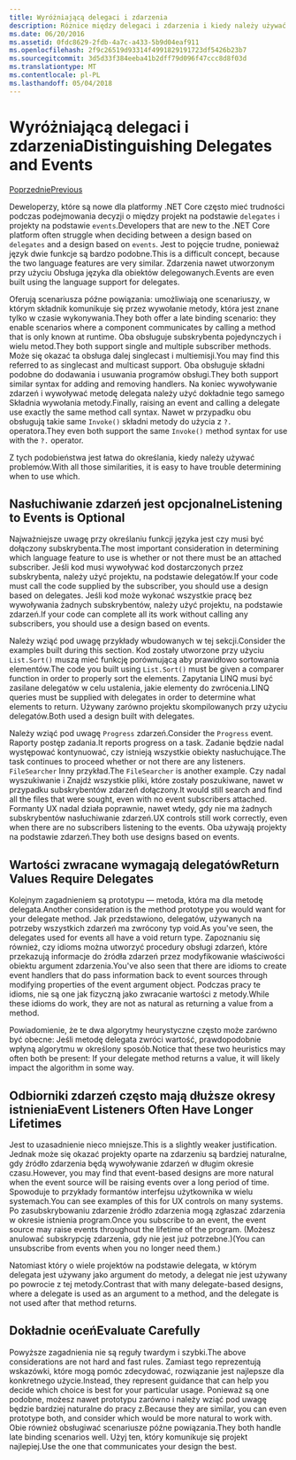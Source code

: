 ```yaml
---
title: Wyróżniającą delegaci i zdarzenia
description: Różnice między delegaci i zdarzenia i kiedy należy używać każdego z tych funkcji .NET Core.
ms.date: 06/20/2016
ms.assetid: 0fdc8629-2fdb-4a7c-a433-5b9d04eaf911
ms.openlocfilehash: 2f9c26519d93314f4991829191723df5426b23b7
ms.sourcegitcommit: 3d5d33f384eeba41b2dff79d096f47ccc8d8f03d
ms.translationtype: MT
ms.contentlocale: pl-PL
ms.lasthandoff: 05/04/2018
---
```

# <a name="distinguishing-delegates-and-events"></a><span data-ttu-id="7f685-103">Wyróżniającą delegaci i zdarzenia</span><span class="sxs-lookup"><span data-stu-id="7f685-103">Distinguishing Delegates and Events</span></span>

[<span data-ttu-id="7f685-104">Poprzednie</span><span class="sxs-lookup"><span data-stu-id="7f685-104">Previous</span></span>](modern-events.md)

<span data-ttu-id="7f685-105">Deweloperzy, które są nowe dla platformy .NET Core często mieć trudności podczas podejmowania decyzji o między projekt na podstawie `delegates` i projekty na podstawie `events`.</span><span class="sxs-lookup"><span data-stu-id="7f685-105">Developers that are new to the .NET Core platform often struggle when deciding between a design based on `delegates` and a design based on `events`.</span></span> <span data-ttu-id="7f685-106">Jest to pojęcie trudne, ponieważ język dwie funkcje są bardzo podobne.</span><span class="sxs-lookup"><span data-stu-id="7f685-106">This is a difficult concept, because the two language features are very similar.</span></span> <span data-ttu-id="7f685-107">Zdarzenia nawet utworzonym przy użyciu Obsługa języka dla obiektów delegowanych.</span><span class="sxs-lookup"><span data-stu-id="7f685-107">Events are even built using the language support for delegates.</span></span> 

<span data-ttu-id="7f685-108">Oferują scenariusza późne powiązania: umożliwiają one scenariuszy, w którym składnik komunikuje się przez wywołanie metody, która jest znane tylko w czasie wykonywania.</span><span class="sxs-lookup"><span data-stu-id="7f685-108">They both offer a late binding scenario: they enable scenarios where a component communicates by calling a method that is only known at runtime.</span></span> <span data-ttu-id="7f685-109">Oba obsługuje subskrybenta pojedynczych i wielu metod.</span><span class="sxs-lookup"><span data-stu-id="7f685-109">They both support single and multiple subscriber methods.</span></span> <span data-ttu-id="7f685-110">Może się okazać ta obsługa dalej singlecast i multiemisji.</span><span class="sxs-lookup"><span data-stu-id="7f685-110">You may find this referred to as singlecast and multicast support.</span></span> <span data-ttu-id="7f685-111">Oba obsługuje składni podobne do dodawania i usuwania programów obsługi.</span><span class="sxs-lookup"><span data-stu-id="7f685-111">They both support similar syntax for adding and removing handlers.</span></span> <span data-ttu-id="7f685-112">Na koniec wywoływanie zdarzeń i wywoływać metodę delegata należy użyć dokładnie tego samego Składnia wywołania metody.</span><span class="sxs-lookup"><span data-stu-id="7f685-112">Finally, raising an event and calling a delegate use exactly the same method call syntax.</span></span> <span data-ttu-id="7f685-113">Nawet w przypadku obu obsługują takie same `Invoke()` składni metody do użycia z `?.` operatora.</span><span class="sxs-lookup"><span data-stu-id="7f685-113">They even both support the same `Invoke()` method syntax for use with the `?.` operator.</span></span>

<span data-ttu-id="7f685-114">Z tych podobieństwa jest łatwa do określania, kiedy należy używać problemów.</span><span class="sxs-lookup"><span data-stu-id="7f685-114">With all those similarities, it is easy to have trouble determining when to use which.</span></span>

## <a name="listening-to-events-is-optional"></a><span data-ttu-id="7f685-115">Nasłuchiwanie zdarzeń jest opcjonalne</span><span class="sxs-lookup"><span data-stu-id="7f685-115">Listening to Events is Optional</span></span>

<span data-ttu-id="7f685-116">Najważniejsze uwagę przy określaniu funkcji języka jest czy musi być dołączony subskrybenta.</span><span class="sxs-lookup"><span data-stu-id="7f685-116">The most important consideration in determining which language feature to use is whether or not there must be an attached subscriber.</span></span> <span data-ttu-id="7f685-117">Jeśli kod musi wywoływać kod dostarczonych przez subskrybenta, należy użyć projektu, na podstawie delegatów.</span><span class="sxs-lookup"><span data-stu-id="7f685-117">If your code must call the code supplied by the subscriber, you should use a design based on delegates.</span></span> <span data-ttu-id="7f685-118">Jeśli kod może wykonać wszystkie pracę bez wywoływania żadnych subskrybentów, należy użyć projektu, na podstawie zdarzeń.</span><span class="sxs-lookup"><span data-stu-id="7f685-118">If your code can complete all its work without calling any subscribers, you should use a design based on events.</span></span> 

<span data-ttu-id="7f685-119">Należy wziąć pod uwagę przykłady wbudowanych w tej sekcji.</span><span class="sxs-lookup"><span data-stu-id="7f685-119">Consider the examples built during this section.</span></span> <span data-ttu-id="7f685-120">Kod zostały utworzone przy użyciu `List.Sort()` muszą mieć funkcję porównującą aby prawidłowo sortowania elementów.</span><span class="sxs-lookup"><span data-stu-id="7f685-120">The code you built using `List.Sort()` must be given a comparer function in order to properly sort the elements.</span></span> <span data-ttu-id="7f685-121">Zapytania LINQ musi być zasilane delegatów w celu ustalenia, jakie elementy do zwrócenia.</span><span class="sxs-lookup"><span data-stu-id="7f685-121">LINQ queries must be supplied with delegates in order to determine what elements to return.</span></span> <span data-ttu-id="7f685-122">Używany zarówno projektu skompilowanych przy użyciu delegatów.</span><span class="sxs-lookup"><span data-stu-id="7f685-122">Both used a design built with delegates.</span></span>

<span data-ttu-id="7f685-123">Należy wziąć pod uwagę `Progress` zdarzeń.</span><span class="sxs-lookup"><span data-stu-id="7f685-123">Consider the `Progress` event.</span></span> <span data-ttu-id="7f685-124">Raporty postęp zadania.</span><span class="sxs-lookup"><span data-stu-id="7f685-124">It reports progress on a task.</span></span>
<span data-ttu-id="7f685-125">Zadanie będzie nadal występować kontynuować, czy istnieją wszystkie obiekty nasłuchujące.</span><span class="sxs-lookup"><span data-stu-id="7f685-125">The task continues to proceed whether or not there are any listeners.</span></span>
<span data-ttu-id="7f685-126">`FileSearcher` Inny przykład.</span><span class="sxs-lookup"><span data-stu-id="7f685-126">The `FileSearcher` is another example.</span></span> <span data-ttu-id="7f685-127">Czy nadal wyszukiwanie i Znajdź wszystkie pliki, które zostały poszukiwane, nawet w przypadku subskrybentów zdarzeń dołączony.</span><span class="sxs-lookup"><span data-stu-id="7f685-127">It would still search and find all the files that were sought, even with no event subscribers attached.</span></span>
<span data-ttu-id="7f685-128">Formanty UX nadal działa poprawnie, nawet wtedy, gdy nie ma żadnych subskrybentów nasłuchiwanie zdarzeń.</span><span class="sxs-lookup"><span data-stu-id="7f685-128">UX controls still work correctly, even when there are no subscribers listening to the events.</span></span> <span data-ttu-id="7f685-129">Oba używają projekty na podstawie zdarzeń.</span><span class="sxs-lookup"><span data-stu-id="7f685-129">They both use designs based on events.</span></span>

## <a name="return-values-require-delegates"></a><span data-ttu-id="7f685-130">Wartości zwracane wymagają delegatów</span><span class="sxs-lookup"><span data-stu-id="7f685-130">Return Values Require Delegates</span></span>

<span data-ttu-id="7f685-131">Kolejnym zagadnieniem są prototypu — metoda, która ma dla metodę delegata.</span><span class="sxs-lookup"><span data-stu-id="7f685-131">Another consideration is the method prototype you would want for your delegate method.</span></span> <span data-ttu-id="7f685-132">Jak przedstawiono, delegatów, używanych na potrzeby wszystkich zdarzeń ma zwrócony typ void.</span><span class="sxs-lookup"><span data-stu-id="7f685-132">As you've seen, the delegates used for events all have a void return type.</span></span> <span data-ttu-id="7f685-133">Zapoznaniu się również, czy idioms można utworzyć procedury obsługi zdarzeń, które przekazują informacje do źródła zdarzeń przez modyfikowanie właściwości obiektu argument zdarzenia.</span><span class="sxs-lookup"><span data-stu-id="7f685-133">You've also seen that there are idioms to create event handlers that do pass information back to event sources through modifying properties of the event argument object.</span></span> <span data-ttu-id="7f685-134">Podczas pracy te idioms, nie są one jak fizyczną jako zwracanie wartości z metody.</span><span class="sxs-lookup"><span data-stu-id="7f685-134">While these idioms do work, they are not as natural as returning a value from a method.</span></span>

<span data-ttu-id="7f685-135">Powiadomienie, że te dwa algorytmy heurystyczne często może zarówno być obecne: Jeśli metodę delegata zwróci wartość, prawdopodobnie wpłyną algorytmu w określony sposób.</span><span class="sxs-lookup"><span data-stu-id="7f685-135">Notice that these two heuristics may often both be present: If your delegate method returns a value, it will likely impact the algorithm in some way.</span></span>

## <a name="event-listeners-often-have-longer-lifetimes"></a><span data-ttu-id="7f685-136">Odbiorniki zdarzeń często mają dłuższe okresy istnienia</span><span class="sxs-lookup"><span data-stu-id="7f685-136">Event Listeners Often Have Longer Lifetimes</span></span> 

<span data-ttu-id="7f685-137">Jest to uzasadnienie nieco mniejsze.</span><span class="sxs-lookup"><span data-stu-id="7f685-137">This is a slightly weaker justification.</span></span> <span data-ttu-id="7f685-138">Jednak może się okazać projekty oparte na zdarzeniu są bardziej naturalne, gdy źródło zdarzenia będą wywoływanie zdarzeń w długim okresie czasu.</span><span class="sxs-lookup"><span data-stu-id="7f685-138">However, you may find that event-based designs are more natural when the event source will be raising events over a long period of time.</span></span> <span data-ttu-id="7f685-139">Spowoduje to przykłady formantów interfejsu użytkownika w wielu systemach.</span><span class="sxs-lookup"><span data-stu-id="7f685-139">You can see examples of this for UX controls on many systems.</span></span> <span data-ttu-id="7f685-140">Po zasubskrybowaniu zdarzenie źródło zdarzenia mogą zgłaszać zdarzenia w okresie istnienia program.</span><span class="sxs-lookup"><span data-stu-id="7f685-140">Once you subscribe to an event, the event source may raise events throughout the lifetime of the program.</span></span>
<span data-ttu-id="7f685-141">(Możesz anulować subskrypcję zdarzenia, gdy nie jest już potrzebne.)</span><span class="sxs-lookup"><span data-stu-id="7f685-141">(You can unsubscribe from events when you no longer need them.)</span></span>

<span data-ttu-id="7f685-142">Natomiast który o wiele projektów na podstawie delegata, w którym delegata jest używany jako argument do metody, a delegat nie jest używany po powrocie z tej metody.</span><span class="sxs-lookup"><span data-stu-id="7f685-142">Contrast that with many delegate-based designs, where a delegate is used as an argument to a method, and the delegate is not used after that method returns.</span></span>

## <a name="evaluate-carefully"></a><span data-ttu-id="7f685-143">Dokładnie oceń</span><span class="sxs-lookup"><span data-stu-id="7f685-143">Evaluate Carefully</span></span>

<span data-ttu-id="7f685-144">Powyższe zagadnienia nie są reguły twardym i szybki.</span><span class="sxs-lookup"><span data-stu-id="7f685-144">The above considerations are not hard and fast rules.</span></span> <span data-ttu-id="7f685-145">Zamiast tego reprezentują wskazówki, które mogą pomóc zdecydować, rozwiązanie jest najlepsze dla konkretnego użycie.</span><span class="sxs-lookup"><span data-stu-id="7f685-145">Instead, they represent guidance that can help you decide which choice is best for your particular usage.</span></span> <span data-ttu-id="7f685-146">Ponieważ są one podobne, możesz nawet prototypu zarówno i należy wziąć pod uwagę będzie bardziej naturalne do pracy z.</span><span class="sxs-lookup"><span data-stu-id="7f685-146">Because they are similar, you can even prototype both, and consider which would be more natural to work with.</span></span> <span data-ttu-id="7f685-147">Obie również obsługiwać scenariusze późne powiązania.</span><span class="sxs-lookup"><span data-stu-id="7f685-147">They both handle late binding scenarios well.</span></span> <span data-ttu-id="7f685-148">Użyj ten, który komunikuje się projekt najlepiej.</span><span class="sxs-lookup"><span data-stu-id="7f685-148">Use the one that communicates your design the best.</span></span>
